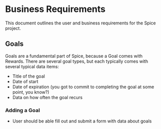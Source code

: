 # Business Requirements

This document outlines the user and business requirements for the Spice project.

## Goals

Goals are a fundamental part of Spice, because a Goal comes with Rewards. There are several goal types, but each typically comes with several typical data items:

- Title of the goal
- Date of start
- Date of expiration (you got to commit to completing the goal at some point, you know?)
- Data on how often the goal recurs


### Adding a Goal

- User should be able fill out and submit a form with data about goals